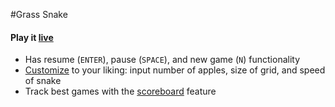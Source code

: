 #Grass Snake

#### Play it <a href='http://jifarooq.github.io/GrassSnake/'>live</a>
- Has resume (`ENTER`), pause (`SPACE`), and new game (`N`) functionality
- <a href='https://github.com/jifarooq/GrassSnake/blob/master/html/snake.html'>Customize</a> to your liking: input number of apples, size of grid, and speed of snake
- Track best games with the <a href='https://github.com/jifarooq/GrassSnake/blob/master/js/snake-view.js'>scoreboard</a> feature